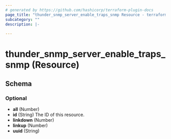 ```yaml
---
# generated by https://github.com/hashicorp/terraform-plugin-docs
page_title: "thunder_snmp_server_enable_traps_snmp Resource - terraform-provider-thunder"
subcategory: ""
description: |-
  
---
```


# thunder_snmp_server_enable_traps_snmp (Resource)





<!-- schema generated by tfplugindocs -->
## Schema

### Optional

- **all** (Number)
- **id** (String) The ID of this resource.
- **linkdown** (Number)
- **linkup** (Number)
- **uuid** (String)


